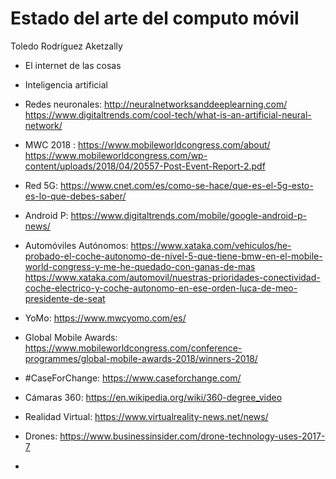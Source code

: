 


# Estado del arte del computo móvil
Toledo Rodríguez Aketzally

 - El internet de las cosas
 - Inteligencia artificial
 - Redes neuronales: http://neuralnetworksanddeeplearning.com/
 https://www.digitaltrends.com/cool-tech/what-is-an-artificial-neural-network/
 - MWC 2018 : https://www.mobileworldcongress.com/about/
 https://www.mobileworldcongress.com/wp-content/uploads/2018/04/20557-Post-Event-Report-2.pdf
 - Red 5G: https://www.cnet.com/es/como-se-hace/que-es-el-5g-esto-es-lo-que-debes-saber/
 - Android P: https://www.digitaltrends.com/mobile/google-android-p-news/
 - Automóviles Autónomos: 
 https://www.xataka.com/vehiculos/he-probado-el-coche-autonomo-de-nivel-5-que-tiene-bmw-en-el-mobile-world-congress-y-me-he-quedado-con-ganas-de-mas
 https://www.xataka.com/automovil/nuestras-prioridades-conectividad-coche-electrico-y-coche-autonomo-en-ese-orden-luca-de-meo-presidente-de-seat
 
 - YoMo: https://www.mwcyomo.com/es/
 - Global Mobile Awards: https://www.mobileworldcongress.com/conference-programmes/global-mobile-awards-2018/winners-2018/
 - #CaseForChange: https://www.caseforchange.com/
 - Cámaras 360: https://en.wikipedia.org/wiki/360-degree_video
 - Realidad Virtual: https://www.virtualreality-news.net/news/
 - Drones: https://www.businessinsider.com/drone-technology-uses-2017-7
 - 


